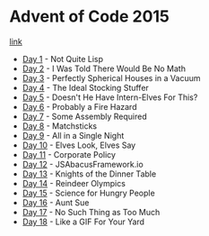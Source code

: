 # Advent of Code 2015

[link](https://adventofcode.com/2015)

- [Day 1](./01/01.md) - Not Quite Lisp
- [Day 2](./02/02.md) - I Was Told There Would Be No Math
- [Day 3](./03/03.md) - Perfectly Spherical Houses in a Vacuum
- [Day 4](./04/04.md) - The Ideal Stocking Stuffer
- [Day 5](./05/05.md) - Doesn't He Have Intern-Elves For This?
- [Day 6](./06/06.md) - Probably a Fire Hazard
- [Day 7](./07/07.md) - Some Assembly Required
- [Day 8](./08/08.md) - Matchsticks
- [Day 9](./09/09.md) - All in a Single Night
- [Day 10](./10/10.md) - Elves Look, Elves Say
- [Day 11](./11/11.md) - Corporate Policy
- [Day 12](./12/12.md) - JSAbacusFramework.io
- [Day 13](./13/13.md) - Knights of the Dinner Table
- [Day 14](./14/14.md) - Reindeer Olympics
- [Day 15](./15/15.md) - Science for Hungry People
- [Day 16](./16/16.md) - Aunt Sue
- [Day 17](./17/17.md) - No Such Thing as Too Much
- [Day 18](./18/18.md) - Like a GIF For Your Yard
